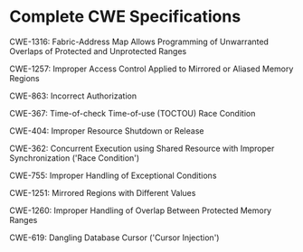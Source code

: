 

# Complete CWE Specifications

CWE-1316: Fabric-Address Map Allows Programming of Unwarranted Overlaps of Protected and Unprotected Ranges

CWE-1257: Improper Access Control Applied to Mirrored or Aliased Memory Regions

CWE-863: Incorrect Authorization

CWE-367: Time-of-check Time-of-use (TOCTOU) Race Condition

CWE-404: Improper Resource Shutdown or Release

CWE-362: Concurrent Execution using Shared Resource with Improper Synchronization ('Race Condition')

CWE-755: Improper Handling of Exceptional Conditions

CWE-1251: Mirrored Regions with Different Values

CWE-1260: Improper Handling of Overlap Between Protected Memory Ranges

CWE-619: Dangling Database Cursor ('Cursor Injection')